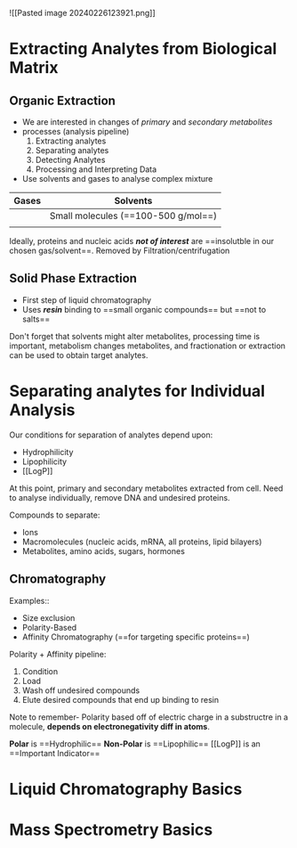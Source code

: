 ![[Pasted image 20240226123921.png]]

# Extracting Analytes from Biological Matrix
## Organic Extraction
- We are interested in changes of *primary* and *secondary metabolites*
- processes (analysis pipeline)
	1. Extracting analytes
	2. Separating analytes
	3. Detecting Analytes
	4. Processing and Interpreting Data
- Use solvents and gases to analyse complex mixture

| Gases | Solvents |
| ----- | -------- |
|       | Small molecules (==100-500 g/mol==)         |
|       |          |
Ideally, proteins and nucleic acids ***not of interest*** are ==insolutble in our chosen gas/solvent==. Removed by Filtration/centrifugation

## Solid Phase Extraction
- First step of liquid chromatography
- Uses ***resin*** binding to ==small organic compounds== but ==not to salts==

Don't forget that solvents might alter metabolites, processing time is important, metabolism changes metabolites, and fractionation or extraction can be used to obtain target analytes.

# Separating analytes for Individual Analysis

Our conditions for separation of analytes depend upon:
- Hydrophilicity
- Lipophilicity
- [[LogP]]

At this point, primary and secondary metabolites extracted from cell. Need to analyse individually, remove DNA and undesired proteins.

Compounds to separate:
- Ions
- Macromolecules (nucleic acids, mRNA, all proteins, lipid bilayers)
- Metabolites, amino acids, sugars, hormones

## Chromatography
Examples::
- Size exclusion 
- Polarity-Based
- Affinity Chromatography (==for targeting specific proteins==)


Polarity + Affinity pipeline:
1. Condition
2. Load
3. Wash off undesired compounds
4. Elute desired compounds that end up binding to resin

Note to remember- Polarity based off of electric charge in a substructre in a molecule, **depends on electronegativity diff in atoms**.

**Polar** is ==Hydrophilic==
**Non-Polar** is ==Lipophilic==
[[LogP]] is an ==Important Indicator==

# Liquid Chromatography Basics


# Mass Spectrometry Basics